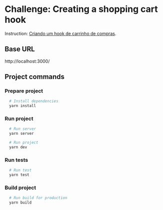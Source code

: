 # Challenge: Creating a shopping cart hook

Instruction: [Criando um hook de carrinho de compras](https://www.notion.so/Desafio-01-Criando-um-hook-de-carrinho-de-compras-5769216778794019a83f544e79167b12).

## Base URL
http://localhost:3000/

## Project commands
### Prepare project

```bash
  # Install dependencies
  yarn install
```

### Run project

```bash
  # Run server
  yarn server

  # Run project
  yarn dev
```

### Run tests
```bash
  # Run test
  yarn test
```

### Build project
```bash
  # Run build for production
  yarn build
```
